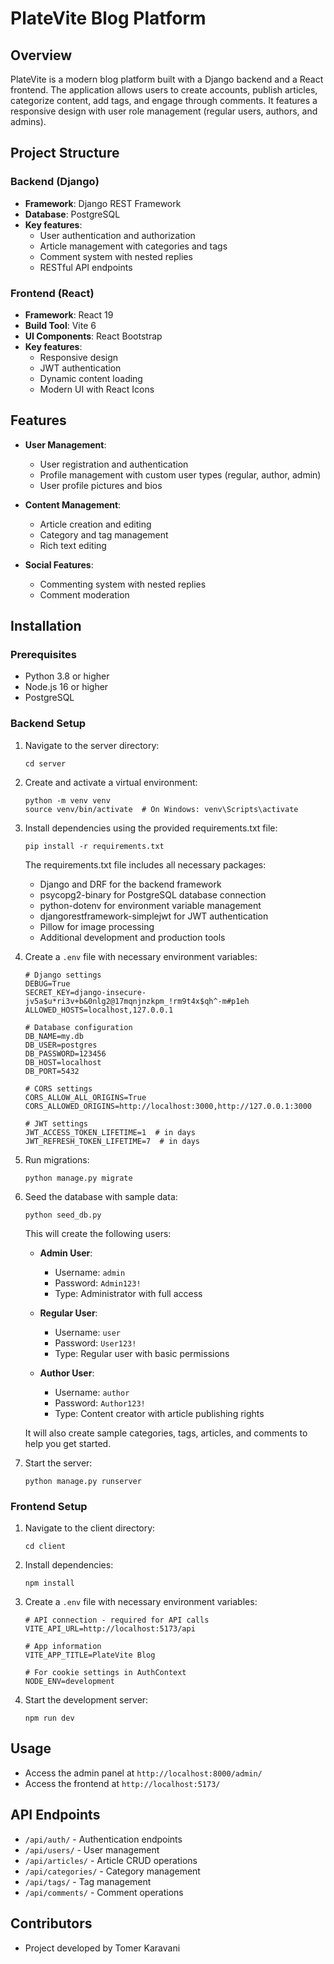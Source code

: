 # PlateVite Blog Platform

## Overview
PlateVite is a modern blog platform built with a Django backend and a React frontend. The application allows users to create accounts, publish articles, categorize content, add tags, and engage through comments. It features a responsive design with user role management (regular users, authors, and admins).

## Project Structure

### Backend (Django)
- **Framework**: Django REST Framework
- **Database**: PostgreSQL
- **Key features**:
  - User authentication and authorization
  - Article management with categories and tags
  - Comment system with nested replies
  - RESTful API endpoints

### Frontend (React)
- **Framework**: React 19
- **Build Tool**: Vite 6
- **UI Components**: React Bootstrap
- **Key features**:
  - Responsive design
  - JWT authentication
  - Dynamic content loading
  - Modern UI with React Icons

## Features
- **User Management**:
  - User registration and authentication
  - Profile management with custom user types (regular, author, admin)
  - User profile pictures and bios

- **Content Management**:
  - Article creation and editing
  - Category and tag management
  - Rich text editing

- **Social Features**:
  - Commenting system with nested replies
  - Comment moderation

## Installation

### Prerequisites
- Python 3.8 or higher
- Node.js 16 or higher
- PostgreSQL

### Backend Setup
1. Navigate to the server directory:
   ```
   cd server
   ```

2. Create and activate a virtual environment:
   ```
   python -m venv venv
   source venv/bin/activate  # On Windows: venv\Scripts\activate
   ```

3. Install dependencies using the provided requirements.txt file:
   ```
   pip install -r requirements.txt
   ```
   
   The requirements.txt file includes all necessary packages:
   - Django and DRF for the backend framework
   - psycopg2-binary for PostgreSQL database connection
   - python-dotenv for environment variable management
   - djangorestframework-simplejwt for JWT authentication
   - Pillow for image processing
   - Additional development and production tools

4. Create a `.env` file with necessary environment variables:
   ```
   # Django settings
   DEBUG=True
   SECRET_KEY=django-insecure-jv5a$u*ri3v+b&0nlg2@17mqnjnzkpm_!rm9t4x$qh^-m#p1eh
   ALLOWED_HOSTS=localhost,127.0.0.1
   
   # Database configuration
   DB_NAME=my.db
   DB_USER=postgres
   DB_PASSWORD=123456
   DB_HOST=localhost
   DB_PORT=5432
   
   # CORS settings
   CORS_ALLOW_ALL_ORIGINS=True
   CORS_ALLOWED_ORIGINS=http://localhost:3000,http://127.0.0.1:3000
   
   # JWT settings
   JWT_ACCESS_TOKEN_LIFETIME=1  # in days
   JWT_REFRESH_TOKEN_LIFETIME=7  # in days
   ```

5. Run migrations:
   ```
   python manage.py migrate
   ```

6. Seed the database with sample data:
   ```
   python seed_db.py
   ```
   
   This will create the following users:
   - **Admin User**:
     - Username: `admin`
     - Password: `Admin123!`
     - Type: Administrator with full access
   
   - **Regular User**:
     - Username: `user`
     - Password: `User123!`
     - Type: Regular user with basic permissions
   
   - **Author User**:
     - Username: `author`
     - Password: `Author123!`
     - Type: Content creator with article publishing rights
   
   It will also create sample categories, tags, articles, and comments to help you get started.

7. Start the server:
   ```
   python manage.py runserver
   ```

### Frontend Setup
1. Navigate to the client directory:
   ```
   cd client
   ```

2. Install dependencies:
   ```
   npm install
   ```

3. Create a `.env` file with necessary environment variables:
   ```
   # API connection - required for API calls
   VITE_API_URL=http://localhost:5173/api
   
   # App information
   VITE_APP_TITLE=PlateVite Blog
   
   # For cookie settings in AuthContext
   NODE_ENV=development
   ```

4. Start the development server:
   ```
   npm run dev
   ```

## Usage
- Access the admin panel at `http://localhost:8000/admin/`
- Access the frontend at `http://localhost:5173/`

## API Endpoints
- `/api/auth/` - Authentication endpoints
- `/api/users/` - User management
- `/api/articles/` - Article CRUD operations
- `/api/categories/` - Category management
- `/api/tags/` - Tag management
- `/api/comments/` - Comment operations

## Contributors
- Project developed by Tomer Karavani
